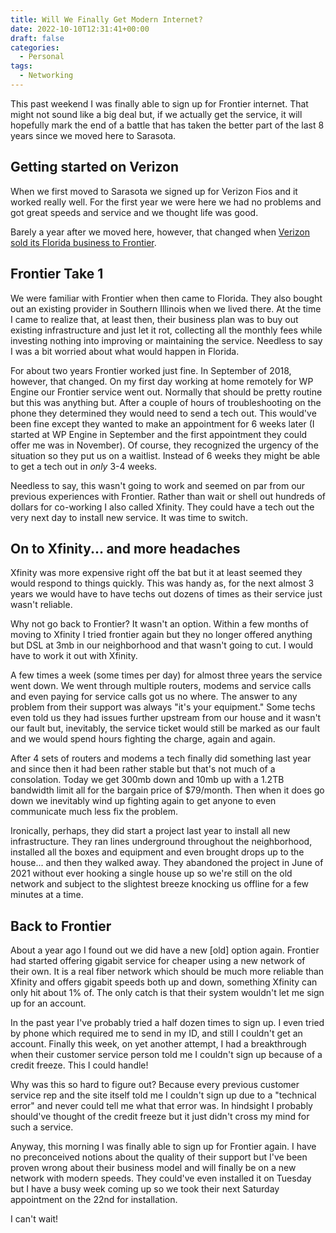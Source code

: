```yaml
---
title: Will We Finally Get Modern Internet?
date: 2022-10-10T12:31:41+00:00
draft: false
categories:
  - Personal
tags:
  - Networking
---
```


This past weekend I was finally able to sign up for Frontier internet. That might not sound like a big deal but, if we actually get the service, it will hopefully mark the end of a battle that has taken the better part of the last 8 years since we moved here to Sarasota.

## Getting started on Verizon

When we first moved to Sarasota we signed up for Verizon Fios and it worked really well. For the first year we were here we had no problems and got great speeds and service and we thought life was good.

Barely a year after we moved here, however, that changed when [Verizon sold its Florida business to Frontier][1].

## Frontier Take 1

We were familiar with Frontier when then came to Florida. They also bought out an existing provider in Southern Illinois when we lived there. At the time I came to realize that, at least then, their business plan was to buy out existing infrastructure and just let it rot, collecting all the monthly fees while investing nothing into improving or maintaining the service. Needless to say I was a bit worried about what would happen in Florida.

For about two years Frontier worked just fine. In September of 2018, however, that changed. On my first day working at home remotely for WP Engine our Frontier service went out. Normally that should be pretty routine but this was anything but. After a couple of hours of troubleshooting on the phone they determined they would need to send a tech out. This would've been fine except they wanted to make an appointment for 6 weeks later (I started at WP Engine in September and the first appointment they could offer me was in November). Of course, they recognized the urgency of the situation so they put us on a waitlist. Instead of 6 weeks they might be able to get a tech out in _only_ 3-4 weeks.

Needless to say, this wasn't going to work and seemed on par from our previous experiences with Frontier. Rather than wait or shell out hundreds of dollars for co-working I also called Xfinity. They could have a tech out the very next day to install new service. It was time to switch.

## On to Xfinity... and more headaches

Xfinity was more expensive right off the bat but it at least seemed they would respond to things quickly. This was handy as, for the next almost 3 years we would have to have techs out dozens of times as their service just wasn't reliable.

Why not go back to Frontier? It wasn't an option. Within a few months of moving to Xfinity I tried frontier again but they no longer offered anything but DSL at 3mb in our neighborhood and that wasn't going to cut. I would have to work it out with Xfinity.

A few times a week (some times per day) for almost three years the service went down. We went through multiple routers, modems and service calls and even paying for service calls got us no where. The answer to any problem from their support was always "it's your equipment." Some techs even told us they had issues further upstream from our house and it wasn't our fault but, inevitably, the service ticket would still be marked as our fault and we would spend hours fighting the charge, again and again.

After 4 sets of routers and modems a tech finally did something last year and since then it had been rather stable but that's not much of a consolation. Today we get 300mb down and 10mb up with a 1.2TB bandwidth limit all for the bargain price of $79/month. Then when it does go down we inevitably wind up fighting again to get anyone to even communicate much less fix the problem.

Ironically, perhaps, they did start a project last year to install all new infrastructure. They ran lines underground throughout the neighborhood, installed all the boxes and equipment and even brought drops up to the house... and then they walked away. They abandoned the project in June of 2021 without ever hooking a single house up so we're still on the old network and subject to the slightest breeze knocking us offline for a few minutes at a time.

## Back to Frontier

About a year ago I found out we did have a new [old] option again. Frontier had started offering gigabit service for cheaper using a new network of their own. It is a real fiber network which should be much more reliable than Xfinity and offers gigabit speeds both up and down, something Xfinity can only hit about 1% of. The only catch is that their system wouldn't let me sign up for an account.

In the past year I've probably tried a half dozen times to sign up. I even tried by phone which required me to send in my ID, and still I couldn't get an account. Finally this week, on yet another attempt, I had a breakthrough when their customer service person told me I couldn't sign up because of a credit freeze. This I could handle!

Why was this so hard to figure out? Because every previous customer service rep and the site itself told me I couldn't sign up due to a "technical error" and never could tell me what that error was. In hindsight I probably should've thought of the credit freeze but it just didn't cross my mind for such a service.

Anyway, this morning I was finally able to sign up for Frontier again. I have no preconceived notions about the quality of their support but I've been proven wrong about their business model and will finally be on a new network with modern speeds. They could've even installed it on Tuesday but I have a busy week coming up so we took their next Saturday appointment on the 22nd for installation.

I can't wait!

 [1]: https://www.verizon.com/about/news/verizon-completes-sale-landline-assets-california-florida-and-texas-frontier-communications